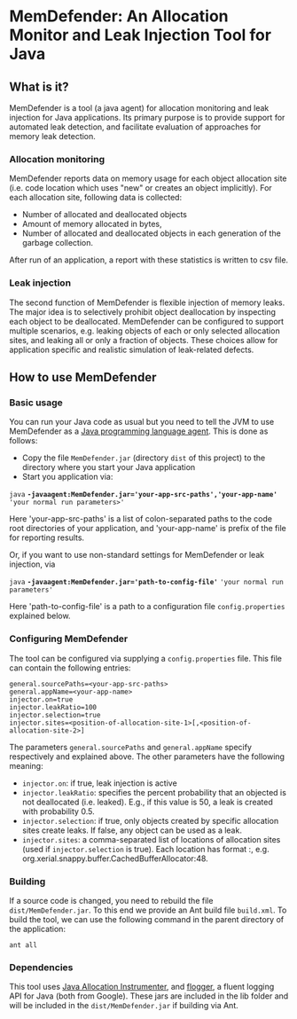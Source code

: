 # MemDefender: An Allocation Monitor and Leak Injection Tool for Java

## What is it?
MemDefender is a tool (a java agent) for allocation monitoring and leak injection for Java applications. 
Its primary purpose is to provide support for automated leak detection, and facilitate evaluation of approaches for memory leak detection.


### Allocation monitoring
MemDefender reports data on memory usage for each object allocation site (i.e. code location which uses "new" or creates an object implicitly).
For each allocation site, following data is collected:
* Number of allocated and deallocated objects
* Amount of memory allocated in bytes,
* Number of allocated and deallocated objects in each generation of the garbage collection.

After run of an application, a report with these statistics is written to csv file.

### Leak injection
The second function of MemDefender is flexible injection of memory leaks. 
The major idea is to selectively prohibit object deallocation by inspecting each object to be deallocated. 
MemDefender can be configured to support multiple scenarios, e.g. leaking objects of each or only selected allocation sites, 
and leaking all or only a fraction of objects. These choices allow for application specific and realistic simulation of leak-related defects. 


## How to use MemDefender

### Basic usage
You can run your Java code as usual but you need to tell the JVM to use MemDefender as a 
[Java programming language agent](https://docs.oracle.com/javase/7/docs/api/java/lang/instrument/package-summary.html).
This is done as follows:
* Copy the file `MemDefender.jar` (directory `dist` of this project) to the directory where you start your Java application
* Start you application via:

`java` **`-javaagent:MemDefender.jar='your-app-src-paths','your-app-name'`**  `'your normal run parameters>'`

Here 'your-app-src-paths' is a list of colon-separated paths to the code root directories of your application, and 'your-app-name' is 
prefix of the file for reporting results.

Or, if you want to use non-standard settings for MemDefender or leak injection, via 

`java` **`-javaagent:MemDefender.jar='path-to-config-file'`**  `'your normal run parameters'`

Here 'path-to-config-file' is a path to a configuration file `config.properties` explained below.

### Configuring MemDefender
The tool can be configured via supplying a `config.properties` file. This file can contain the 
following entries:

```
general.sourcePaths=<your-app-src-paths>
general.appName=<your-app-name>
injector.on=true
injector.leakRatio=100
injector.selection=true
injector.sites=<position-of-allocation-site-1>[,<position-of-allocation-site-2>]
```

The parameters `general.sourcePaths` and `general.appName` specify respectively <your-app-src-paths> and <your-app-name> explained above.
The other parameters have the following meaning:
* `injector.on`: if true, leak injection is active
* `injector.leakRatio`: specifies the percent probability that an objected is not deallocated (i.e. leaked). 
E.g., if this value is 50, a leak is created with probability 0.5.
* ``injector.selection``: if true, only objects created by specific allocation sites create leaks. If false, any object
can be used as a leak. 
* ``injector.sites``: a comma-separated list of locations of allocation sites (used if ``injector.selection`` is true).
Each location has format <fully-qualified-java-class>:<line-number>, e.g. org.xerial.snappy.buffer.CachedBufferAllocator:48. 

### Building
If a source code is changed, you need to rebuild the file `dist/MemDefender.jar`. 
To this end we provide an Ant build file `build.xml`.  To build the tool, we can use the following command 
in the parent directory of the application:

`ant all`           
 

### Dependencies
This tool uses [Java Allocation Instrumenter](https://github.com/google/allocation-instrumenter), 
and [flogger](https://github.com/google/flogger), a fluent logging API for Java (both from Google).
These jars are included in the lib folder and will be included in the `dist/MemDefender.jar` if building 
via Ant.
